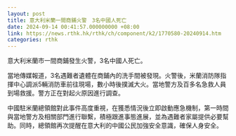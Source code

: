 ```yaml
---
layout: post
title: 意大利米蘭一間商鋪火警　3名中國人死亡
date: 2024-09-14 00:41:57.000000000 +08:00
link: https://news.rthk.hk/rthk/ch/component/k2/1770580-20240914.htm
categories: rthk
---
```


意大利米蘭市一間商鋪發生火警，3名中國人死亡。

當地傳媒報道，3名遇難者遺體在商鋪內的洗手間被發現。火警後，米蘭消防隊指揮中心調派5輛消防車前往現場，數小時後撲滅大火。當地警方及百多名急救人員到場救援。警方正在對起火原因進行調查。

中國駐米蘭總領館對此事件高度重視，在獲悉情況後立即啟動應急機制，第一時間與當地警方及相關部門進行聯繫，積極跟進事態進展，並為遇難者家屬提供必要幫助。同時，總領館再次提醒在意大利的中國公民加強安全意識，確保人身安全。
